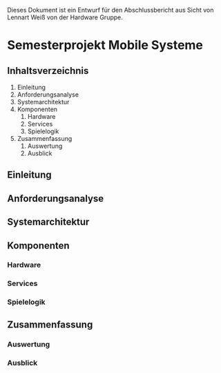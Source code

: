Dieses Dokument ist ein Entwurf für den Abschlussbericht aus Sicht von
Lennart Weiß von der Hardware Gruppe.

# Semesterprojekt Mobile Systeme

## Inhaltsverzeichnis

 1. Einleitung
 2. Anforderungsanalyse
 3. Systemarchitektur
 4. Komponenten
     1. Hardware
     2. Services
     3. Spielelogik
 5. Zusammenfassung
     1. Auswertung
     2. Ausblick

## Einleitung

## Anforderungsanalyse

## Systemarchitektur

## Komponenten

### Hardware

### Services

### Spielelogik

## Zusammenfassung

### Auswertung

### Ausblick
